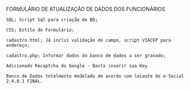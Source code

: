 ﻿FORMULÁRIO DE ATUALIZAÇÃO DE DADOS DOS FUNCIONÁRIOS

    SQL; Script Sql para criação de BD;

    CSS; Estilo do Formulário;

    cadastro.html; Já inclui validação de campo, script VIACEP para endereço;

    cadastro.php; Informar dados do banco de dados a ser gravado;

    Adicionado Recaptcha do Google - Basta inserir sua Key
	
    Banco de Dados totalmente modelado de acordo com leiaute do e-Social 2.4.0.1 FINAL.
